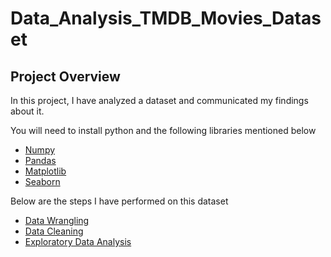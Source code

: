 # Data_Analysis_TMDB_Movies_Dataset



## Project Overview
In this project, I have analyzed a dataset and communicated my findings about it. 

You will need to install python and the following libraries mentioned below

<ul>
<li><a href="#numpy">Numpy</a></li>
<li><a href="#pandas">Pandas</a></li>
<li><a href="#matplotlib">Matplotlib</a></li>
<li><a href="seaborn">Seaborn</a></li>
</ul>


Below are the steps I have performed on this dataset

<ul>
<li><a href="#wrangling">Data Wrangling</a></li>
<li><a href="#cleaning">Data Cleaning</a></li>
<li><a href="#eda">Exploratory Data Analysis</a></li>
</ul>
